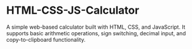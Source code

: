 # HTML-CSS-JS-Calculator
A simple web-based calculator built with HTML, CSS, and JavaScript. It supports basic arithmetic operations, sign switching, decimal input, and copy-to-clipboard functionality.
